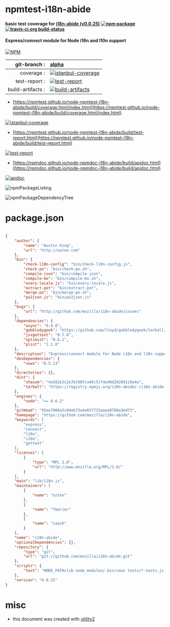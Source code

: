 # npmtest-i18n-abide

#### basic test coverage for  [i18n-abide (v0.0.25)](https://github.com/mozilla/i18n-abide)  [![npm package](https://img.shields.io/npm/v/npmtest-i18n-abide.svg?style=flat-square)](https://www.npmjs.org/package/npmtest-i18n-abide) [![travis-ci.org build-status](https://api.travis-ci.org/npmtest/node-npmtest-i18n-abide.svg)](https://travis-ci.org/npmtest/node-npmtest-i18n-abide)

#### Express/connect module for Node i18n and l10n support

[![NPM](https://nodei.co/npm/i18n-abide.png?downloads=true&downloadRank=true&stars=true)](https://www.npmjs.com/package/i18n-abide)

| git-branch : | [alpha](https://github.com/npmtest/node-npmtest-i18n-abide/tree/alpha)|
|--:|:--|
| coverage : | [![istanbul-coverage](https://npmtest.github.io/node-npmtest-i18n-abide/build/coverage.badge.svg)](https://npmtest.github.io/node-npmtest-i18n-abide/build/coverage.html/index.html)|
| test-report : | [![test-report](https://npmtest.github.io/node-npmtest-i18n-abide/build/test-report.badge.svg)](https://npmtest.github.io/node-npmtest-i18n-abide/build/test-report.html)|
| build-artifacts : | [![build-artifacts](https://npmtest.github.io/node-npmtest-i18n-abide/glyphicons_144_folder_open.png)](https://github.com/npmtest/node-npmtest-i18n-abide/tree/gh-pages/build)|

- [https://npmtest.github.io/node-npmtest-i18n-abide/build/coverage.html/index.html](https://npmtest.github.io/node-npmtest-i18n-abide/build/coverage.html/index.html)

[![istanbul-coverage](https://npmtest.github.io/node-npmtest-i18n-abide/build/screenCapture.buildCi.browser.%252Ftmp%252Fbuild%252Fcoverage.lib.html.png)](https://npmtest.github.io/node-npmtest-i18n-abide/build/coverage.html/index.html)

- [https://npmtest.github.io/node-npmtest-i18n-abide/build/test-report.html](https://npmtest.github.io/node-npmtest-i18n-abide/build/test-report.html)

[![test-report](https://npmtest.github.io/node-npmtest-i18n-abide/build/screenCapture.buildCi.browser.%252Ftmp%252Fbuild%252Ftest-report.html.png)](https://npmtest.github.io/node-npmtest-i18n-abide/build/test-report.html)

- [https://npmdoc.github.io/node-npmdoc-i18n-abide/build/apidoc.html](https://npmdoc.github.io/node-npmdoc-i18n-abide/build/apidoc.html)

[![apidoc](https://npmdoc.github.io/node-npmdoc-i18n-abide/build/screenCapture.buildCi.browser.%252Ftmp%252Fbuild%252Fapidoc.html.png)](https://npmdoc.github.io/node-npmdoc-i18n-abide/build/apidoc.html)

![npmPackageListing](https://npmtest.github.io/node-npmtest-i18n-abide/build/screenCapture.npmPackageListing.svg)

![npmPackageDependencyTree](https://npmtest.github.io/node-npmtest-i18n-abide/build/screenCapture.npmPackageDependencyTree.svg)



# package.json

```json

{
    "author": {
        "name": "Austin King",
        "url": "http://ozten.com"
    },
    "bin": {
        "check-l10n-config": "bin/check-l10n-config.js",
        "check-po": "bin/check-po.sh",
        "compile-json": "bin/compile-json",
        "compile-mo": "bin/compile-mo.sh",
        "every-locale.js": "bin/every-locale.js",
        "extract-pot": "bin/extract-pot",
        "merge-po": "bin/merge-po.sh",
        "po2json.js": "bin/po2json.js"
    },
    "bugs": {
        "url": "http://github.com/mozilla/i18n-abide/issues"
    },
    "dependencies": {
        "async": "0.9.0",
        "gobbledygook": "https://github.com/lloyd/gobbledygook/tarball/354042684056e57ca77f036989e907707a36cff2",
        "jsxgettext": "0.7.0",
        "optimist": "0.6.1",
        "plist": "1.1.0"
    },
    "description": "Express/connect module for Node i18n and l10n support",
    "devDependencies": {
        "vows": "0.5.13"
    },
    "directories": {},
    "dist": {
        "shasum": "4a582e2c2e7b1987ca40c51f4ed9d2020d118e4e",
        "tarball": "https://registry.npmjs.org/i18n-abide/-/i18n-abide-0.0.25.tgz"
    },
    "engines": {
        "node": ">= 0.6.2"
    },
    "gitHead": "95ee7906a3c04eb73a4e657733aaaa9760a3edf3",
    "homepage": "https://github.com/mozilla/i18n-abide",
    "keywords": [
        "express",
        "connect",
        "l10n",
        "i18n",
        "gettext"
    ],
    "licenses": [
        {
            "type": "MPL 2.0",
            "url": "http://www.mozilla.org/MPL/2.0/"
        }
    ],
    "main": "lib/i18n.js",
    "maintainers": [
        {
            "name": "ozten"
        },
        {
            "name": "fmarier"
        },
        {
            "name": "zaach"
        }
    ],
    "name": "i18n-abide",
    "optionalDependencies": {},
    "repository": {
        "type": "git",
        "url": "git://github.com/mozilla/i18n-abide.git"
    },
    "scripts": {
        "test": "NODE_PATH=lib node_modules/.bin/vows tests/*-tests.js --spec"
    },
    "version": "0.0.25"
}
```



# misc
- this document was created with [utility2](https://github.com/kaizhu256/node-utility2)
